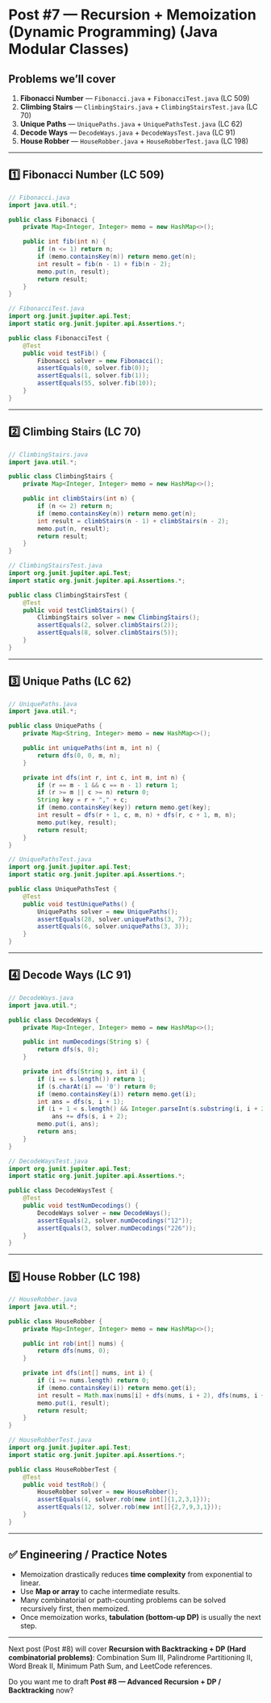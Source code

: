 
# Post #7 — Recursion + Memoization (Dynamic Programming) (Java Modular Classes)

## Problems we’ll cover

1. **Fibonacci Number** — `Fibonacci.java` + `FibonacciTest.java` (LC 509)
2. **Climbing Stairs** — `ClimbingStairs.java` + `ClimbingStairsTest.java` (LC 70)
3. **Unique Paths** — `UniquePaths.java` + `UniquePathsTest.java` (LC 62)
4. **Decode Ways** — `DecodeWays.java` + `DecodeWaysTest.java` (LC 91)
5. **House Robber** — `HouseRobber.java` + `HouseRobberTest.java` (LC 198)

---

## 1️⃣ Fibonacci Number (LC 509)

```java
// Fibonacci.java
import java.util.*;

public class Fibonacci {
    private Map<Integer, Integer> memo = new HashMap<>();

    public int fib(int n) {
        if (n <= 1) return n;
        if (memo.containsKey(n)) return memo.get(n);
        int result = fib(n - 1) + fib(n - 2);
        memo.put(n, result);
        return result;
    }
}
```

```java
// FibonacciTest.java
import org.junit.jupiter.api.Test;
import static org.junit.jupiter.api.Assertions.*;

public class FibonacciTest {
    @Test
    public void testFib() {
        Fibonacci solver = new Fibonacci();
        assertEquals(0, solver.fib(0));
        assertEquals(1, solver.fib(1));
        assertEquals(55, solver.fib(10));
    }
}
```

---

## 2️⃣ Climbing Stairs (LC 70)

```java
// ClimbingStairs.java
import java.util.*;

public class ClimbingStairs {
    private Map<Integer, Integer> memo = new HashMap<>();

    public int climbStairs(int n) {
        if (n <= 2) return n;
        if (memo.containsKey(n)) return memo.get(n);
        int result = climbStairs(n - 1) + climbStairs(n - 2);
        memo.put(n, result);
        return result;
    }
}
```

```java
// ClimbingStairsTest.java
import org.junit.jupiter.api.Test;
import static org.junit.jupiter.api.Assertions.*;

public class ClimbingStairsTest {
    @Test
    public void testClimbStairs() {
        ClimbingStairs solver = new ClimbingStairs();
        assertEquals(2, solver.climbStairs(2));
        assertEquals(8, solver.climbStairs(5));
    }
}
```

---

## 3️⃣ Unique Paths (LC 62)

```java
// UniquePaths.java
import java.util.*;

public class UniquePaths {
    private Map<String, Integer> memo = new HashMap<>();

    public int uniquePaths(int m, int n) {
        return dfs(0, 0, m, n);
    }

    private int dfs(int r, int c, int m, int n) {
        if (r == m - 1 && c == n - 1) return 1;
        if (r >= m || c >= n) return 0;
        String key = r + "," + c;
        if (memo.containsKey(key)) return memo.get(key);
        int result = dfs(r + 1, c, m, n) + dfs(r, c + 1, m, n);
        memo.put(key, result);
        return result;
    }
}
```

```java
// UniquePathsTest.java
import org.junit.jupiter.api.Test;
import static org.junit.jupiter.api.Assertions.*;

public class UniquePathsTest {
    @Test
    public void testUniquePaths() {
        UniquePaths solver = new UniquePaths();
        assertEquals(28, solver.uniquePaths(3, 7));
        assertEquals(6, solver.uniquePaths(3, 3));
    }
}
```

---

## 4️⃣ Decode Ways (LC 91)

```java
// DecodeWays.java
import java.util.*;

public class DecodeWays {
    private Map<Integer, Integer> memo = new HashMap<>();

    public int numDecodings(String s) {
        return dfs(s, 0);
    }

    private int dfs(String s, int i) {
        if (i == s.length()) return 1;
        if (s.charAt(i) == '0') return 0;
        if (memo.containsKey(i)) return memo.get(i);
        int ans = dfs(s, i + 1);
        if (i + 1 < s.length() && Integer.parseInt(s.substring(i, i + 2)) <= 26)
            ans += dfs(s, i + 2);
        memo.put(i, ans);
        return ans;
    }
}
```

```java
// DecodeWaysTest.java
import org.junit.jupiter.api.Test;
import static org.junit.jupiter.api.Assertions.*;

public class DecodeWaysTest {
    @Test
    public void testNumDecodings() {
        DecodeWays solver = new DecodeWays();
        assertEquals(2, solver.numDecodings("12"));
        assertEquals(3, solver.numDecodings("226"));
    }
}
```

---

## 5️⃣ House Robber (LC 198)

```java
// HouseRobber.java
import java.util.*;

public class HouseRobber {
    private Map<Integer, Integer> memo = new HashMap<>();

    public int rob(int[] nums) {
        return dfs(nums, 0);
    }

    private int dfs(int[] nums, int i) {
        if (i >= nums.length) return 0;
        if (memo.containsKey(i)) return memo.get(i);
        int result = Math.max(nums[i] + dfs(nums, i + 2), dfs(nums, i + 1));
        memo.put(i, result);
        return result;
    }
}
```

```java
// HouseRobberTest.java
import org.junit.jupiter.api.Test;
import static org.junit.jupiter.api.Assertions.*;

public class HouseRobberTest {
    @Test
    public void testRob() {
        HouseRobber solver = new HouseRobber();
        assertEquals(4, solver.rob(new int[]{1,2,3,1}));
        assertEquals(12, solver.rob(new int[]{2,7,9,3,1}));
    }
}
```

---

## ✅ Engineering / Practice Notes

* Memoization drastically reduces **time complexity** from exponential to linear.
* Use **Map or array** to cache intermediate results.
* Many combinatorial or path-counting problems can be solved recursively first, then memoized.
* Once memoization works, **tabulation (bottom-up DP)** is usually the next step.

---

Next post (Post #8) will cover **Recursion with Backtracking + DP (Hard combinatorial problems)**: Combination Sum III, Palindrome Partitioning II, Word Break II, Minimum Path Sum, and LeetCode references.

Do you want me to draft **Post #8 — Advanced Recursion + DP / Backtracking** now?
